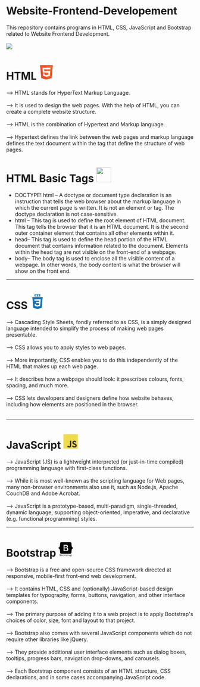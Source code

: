 # Website-Frontend-Developement
This repository contains programs in HTML, CSS, JavaScript and Bootstrap related to Website Frontend Development.
<br><br>
<img src="https://github.com/madhurimarawat/Website-Frontend-Developement/assets/105432776/9a3c2f8d-5f2f-449a-b9a0-eda23b133208">

 # HTML <img src="https://github.com/devicons/devicon/blob/master/icons/html5/html5-original.svg" title="HTML" alt="HTML" width="40" height="40">
--> HTML stands for HyperText Markup Language.<br><br>
--> It is used to design the web pages. With the help of HTML, you can create a complete website structure.<br><br>
--> HTML is the combination of Hypertext and Markup language.<br><br>
--> Hypertext defines the link between the web pages and markup language defines the text document within the tag that define the structure of web pages.<br>
#  HTML Basic Tags <img src="https://www.pngitem.com/pimgs/m/112-1127775_transparent-vector-clipart-software-transparent-code-icon-png.png" width="40" height="40">
<ul>
<li>DOCTYPE! html – A doctype or document type declaration is an instruction that tells the web browser about the markup language in which the current page is written. It is not an element or tag. The doctype declaration is not case-sensitive.</li>

<li> html – This tag is used to define the root element of HTML document. This tag tells the browser that it is an HTML document. It is the second outer container element that contains all other elements within it.</li>

<li>head– This tag is used to define the head portion of the HTML document that contains information related to the document. Elements within the head tag are not visible on the front-end of a webpage.</li>

<li> body– The body tag is used to enclose all the visible content of a webpage. In other words, the body content is what the browser will show on the front end.</li>
  </ul>
  
---

# CSS <img src="https://github.com/devicons/devicon/blob/master/icons/css3/css3-plain-wordmark.svg"  title="CSS" alt="CSS" width="40" height="40"/>&nbsp;
--> Cascading Style Sheets, fondly referred to as CSS, is a simply designed language intended to simplify the process of making web pages presentable.<br><br>
--> CSS allows you to apply styles to web pages.<br><br>
--> More importantly, CSS enables you to do this independently of the HTML that makes up each web page.<br><br>
--> It describes how a webpage should look: it prescribes colours, fonts, spacing, and much more.<br><br>
--> CSS lets developers and designers define how website behaves, including how elements are positioned in the browser.<br><br>

---
# JavaScript <img src="https://github.com/devicons/devicon/blob/master/icons/javascript/javascript-original.svg" title="JavaScript" alt="JavaScript" width="40" height="40"/>

--> JavaScript (JS) is a lightweight interpreted (or just-in-time compiled) programming language with first-class functions.<br><br> 
--> While it is most well-known as the scripting language for Web pages, many non-browser environments also use it, such as Node.js, Apache CouchDB and Adobe Acrobat.<br><br>
--> JavaScript is a prototype-based, multi-paradigm, single-threaded, dynamic language, supporting object-oriented, imperative, and declarative (e.g. functional programming) styles.<br>

---

# Bootstrap <img src="https://github.com/devicons/devicon/blob/master/icons/bootstrap/bootstrap-plain-wordmark.svg"  title="Bootstrap" alt="Bootstrap" width="40" height="40"/>

--> Bootstrap is a free and open-source CSS framework directed at responsive, mobile-first front-end web development.<br><br>
--> It contains HTML, CSS and (optionally) JavaScript-based design templates for typography, forms, buttons, navigation, and other interface components.<br><br>
--> The primary purpose of adding it to a web project is to apply Bootstrap's choices of color, size, font and layout to that project.<br><br>
--> Bootstrap also comes with several JavaScript components which do not require other libraries like jQuery.<br><br>
--> They provide additional user interface elements such as dialog boxes, tooltips, progress bars, navigation drop-downs, and carousels.<br><br>
--> Each Bootstrap component consists of an HTML structure, CSS declarations, and in some cases accompanying JavaScript code.<br> 
